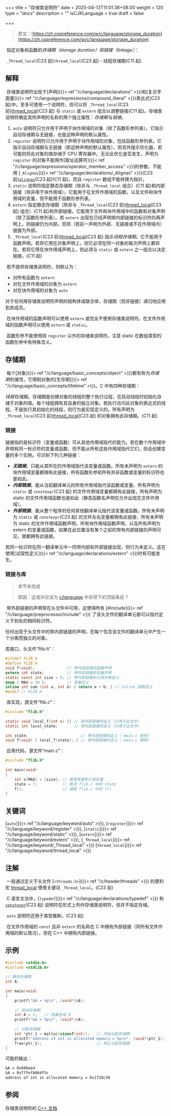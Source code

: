+++
title = "存储类说明符"
date = 2025-04-13T11:01:38+08:00
weight = 120
type = "docs"
description = ""
isCJKLanguage = true
draft = false

+++

> 原文：[https://zh.cppreference.com/w/c/language/storage_duration](https://zh.cppreference.com/w/c/language/storage_duration)

​	指定对象和函数的*存储期（storage duration）*和*链接（linkage）*：

​	`_Thread_local`(C23 前)`thread_local`(C23 起) - 线程存储期(C11 起)

## 解释

​	存储类说明符出现于[声明]({{< ref "/c/language/declarations" >}})和[复合字面量]({{< ref "/c/language/expressions/compound_literal" >}})表达式(C23 起)中。至多可使用一个说明符，但可以将 `_Thread_local`(C23 前)[thread_local](http://zh.cppreference.com/w/c/thread/thread_local)(C23 起) 与 `static` 或 `extern` 组合以调整链接(C11 起)。存储类说明符确定其所声明的名称的两个独立属性：*存储期* ﻿与*链接*。

1) `auto` 说明符只允许用于声明于块作用域的对象（除了函数形参列表）。它指示自动存储期与无链接，也是这种声明的默认属性。
2) `register` 说明符只允许用于声明于块作用域的对象，包括函数形参列表。它指示自动存储期与无链接（即这种声明的默认属性），但另外提示优化器，若可能则将此对象的值存储于 CPU 寄存器中。无论此优化是否发生，声明为 `register` 的对象不能用作[取址运算符]({{< ref "/c/language/expressions/operator_member_access" >}})的参数，不能用 [`_Alignas`]({{< ref "/c/language/declarations/_Alignas" >}})(C23 前)[`alignas`](https://zh.cppreference.com/w/c/language/alignas)(C23 起)(C11 起)，而且 `register` 数组不能转换为指针。
3) `static` 说明符指定静态存储期（除非与 `_Thread_local` 组合）(C11 起)和内部链接（除非用于块作用域）。它能用于在文件作用域的函数，以及文件和块作用域的变量，但不能用于函数形参列表。
4) `extern` 指定静态存储期（除非与 `_Thread_local`(C23 前)[thread_local](http://zh.cppreference.com/w/c/thread/thread_local)(C23 起) 组合）(C11 起)和外部链接。它能用于文件和块作用域中的函数和对象声明（除了函数形参列表）。若 `extern` 出现在已经声明带内部链接的标识符的再声明上，则链接仍为内部。否则（若前一声明为外部、无链接或不在作用域内）链接为外部。
5) `_Thread_local`(C23 前)[thread_local](http://zh.cppreference.com/w/c/thread/thread_local)(C23 起) 指示*线程存储期*。它不能用于函数声明。若将它用在对象声明上，则它必须在同一对象的每次声明上都存在。若将它用在块作用域声明上，则必须与 `static` 或 `extern` 之一组合以决定链接。(C11 起)

​	若不提供存储类说明符，则默认为：

- 对所有函数为 `extern`
- 对在文件作用域的对象为 `extern`
- 对在块作用域的对象为 `auto`

​	对于任何用存储类说明符声明的结构体或联合体，存储期（但非链接）递归地应用到其成员。

​	在块作用域的函数声明可以使用 `extern` 或完全不使用存储类说明符。在文件作用域的函数声明可以使用 `extern` 或 `static`。

​	函数形参不能使用除 `register` 以外的存储类说明符。注意 static 在数组类型的函数形参中有特殊含义。

## 存储期

​	每个[对象]({{< ref "/c/language/basic_concepts/object" >}})都有称为*存储期* ﻿的属性，它限制对象的[生存期]({{< ref "/c/language/basic_concepts/lifetime" >}})。C 中有四种存储期：

​	*线程* ﻿存储期。存储期是创建对象的线程的整个执行过程，在启动线程时初始化存储于对象的值。每个线程拥有其自身的独立对象。若执行访问此对象的表达式的线程，不是执行其初始化的线程，则行为是实现定义的。所有声明为 `_Thread_local`(C23 前)[thread_local](http://zh.cppreference.com/w/c/thread/thread_local)(C23 起) 的对象拥有此存储期。(C11 起)

### 链接

​	链接指的是标识符（变量或函数）可从其他作用域指代的能力。若在数个作用域中声明有同一标识符的变量或函数，但不能从所有这些作用域指代它们，则会创建变量的多个实例。可识别下列几种链接：

- ***无链接***。只能从其所在的作用域指代该变量或函数。所有未声明为 `extern` 的块作用域变量都拥有此链接，所有函数形参和所有并非函数或变量的标识符也是如此。
- ***内部链接***。能从当前翻译单元的所有作用域指代该函数或变量。所有声明为 `static` 或 `constexpr`(C23 起) 的文件作用域变量都拥有此链接，所有声明为 static 的文件作用域函数也是如此（静态函数名声明仅允许出现在文件作用域）。
- ***外部链接***。能从整个程序的任何其他翻译单元指代该变量或函数。所有未声明为 `static` 或 `constexpr`(C23 起) 的文件左右变量都拥有此链接，所有未声明为 static 的文件作用域函数声明，所有块作用域函数声明，以及所有声明为 extern 的变量或函数，如果在此位置没有某个之前的带有内部链接的声明可见，就都拥有此链接。



​	若同一标识符在同一翻译单元中一同带内部和外部链接出现，则行为未定义。这在使用[试探性定义]({{< ref "/c/language/declarations/extern" >}})时有可能发生。

### 链接与库

> 本节未完成 
>
> 原因：这或许应该为 [c/language](https://zh.cppreference.com/w/c/language) 中杂项下的顶层条目？

​	带外部链接的声明常在头文件中可用，这使得所有 [#include]({{< ref "/c/language/preprocessor/include" >}}) 了该头文件的翻译单元都可以指代定义于别处的相同标识符。

​	任何出现于头文件中的带内部链接的声明，在每个包含该文件的翻译单元中产生一个分离而独立的对象。

库接口，头文件“flib.h”：

```c
#ifndef FLIB_H
#define FLIB_H
void f(void);              // 带外部链接的函数声明
extern int state;          // 带外部链接的变量声明
static const int size = 5; // 带内部链接的只读对象定义
enum { MAX = 10 };         // 常量定义
inline int sum (int a, int b) { return a + b; } // inline 函数定义
#endif // FLIB_H
```

​	库实现，源文件“flib.c”：

```c
#include "flib.h"
 
static void local_f(int s) {} // 带内部链接的定义（只用于此文件）
static int local_state;       // 带内部链接的定义（只用于此文件）
 
int state;                       // 带外部链接的定义（ main.c 使用）
void f(void) { local_f(state); } // 带外部链接的定义（ main.c 使用）
```

​	应用代码，源文件“main.c”：

```c
#include "flib.h"
 
int main(void)
{
    int x[MAX] = {size}; // 使用常量和只读变量
    state = 7;           // 修改 flib.c 中的 state
    f();                 // 调用 flib.c 中的 f()
}
```

## 关键词

[`auto`]({{< ref "/c/language/keyword/auto" >}}), [`register`]({{< ref "/c/language/keyword/register" >}}), [`static`]({{< ref "/c/language/keyword/static" >}}), [`extern`]({{< ref "/c/language/keyword/extern" >}}), [`_Thread_local`]({{< ref "/c/language/keyword/_Thread_local" >}}) [`thread_local`]({{< ref "/c/language/keyword/thread_local" >}})

## 注解

​	一般通过定义于头文件 [`<threads.h>`]({{< ref "/c/header/threads" >}}) 的便利宏 [thread_local](https://zh.cppreference.com/w/c/thread/thread_local) 使用关键词 `_Thread_local`。(C23 前)

​	C 语言文法中，[`typedef`]({{< ref "/c/language/declarations/typedef" >}}) 和 [`constexpr`](https://zh.cppreference.com/w/c/language/constexpr)(C23 起) 说明符在形式上列作存储类说明符，但并不指定存储。

​	`auto` 说明符还用于类型推断。(C23 起)

​	在文件作用域的 `const` 且非 `extern` 的名称在 C 中拥有外部链接（同所有文件作用域的默认情况），但在 C++ 中拥有内部链接。

## 示例

```c
#include <stdio.h>
#include <stdlib.h>
 
// 静态存储期
int A;
 
int main(void)
{
    printf("&A = %p\n", (void*)&A);
 
    // 自动存储期
    int A = 1;   // 隐藏全局 A
    printf("&A = %p\n", (void*)&A);
 
    // 分配存储期
    int *ptr_1 = malloc(sizeof(int));   // 开始分配存储期
    printf("address of int in allocated memory = %p\n", (void*)ptr_1);
    free(ptr_1);                        // 停止分配存储期
}
```

可能的输出：

```txt
&A = 0x600ae4
&A = 0x7ffefb064f5c
address of int in allocated memory = 0x1f28c30
```

## 参阅

存储类说明符的 [C++ 文档](https://zh.cppreference.com/w/cpp/language/storage_duration)
